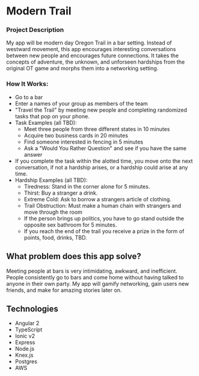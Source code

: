 # Modern Trail

### Project Description
My app will be modern day Oregon Trail in a bar setting.  Instead of westward movement, this app encourages interesting conversations between new people and encourages future connections.  It takes the concepts of adventure, the unknown, and unforseen hardships from the original OT game and morphs them into a networking setting.

### How It Works:
 * Go to a bar
 * Enter a names of your group as members of the team
 * "Travel the Trail" by meeting new people and completing randomized tasks that pop on your phone.
  * Task Examples (all TBD):
    * Meet three people from three different states in 10 minutes
    * Acquire two business cards in 20 minutes
    * Find someone interested in fencing in 5 minutes
    * Ask a "Would You Rather Question" and see if you have the same answer
 * If you complete the task within the alotted time, you move onto the next conversation, if not a hardship arises, or a hardship could arise at any time.
 * Hardship Examples (all TBD):
   * Tiredness: Stand in the corner alone for 5 minutes.
   * Thirst: Buy a stranger a drink.
   * Extreme Cold: Ask to borrow a strangers article of clothing.
   * Trail Obstruction: Must make a human chain with strangers and move through the room
   * If the person brings up politics, you have to go stand outside the opposite sex bathroom for 5 minutes.
   * If you reach the end of the trail you receive a prize in the form of points, food, drinks, TBD.

## What problem does this app solve?
Meeting people at bars is very intimidating, awkward, and inefficient. People consistently go to bars and come home without having talked to anyone in their own party.  My app will gamify networking, gain users new friends, and make for amazing stories later on.

## Technologies
* Angular 2
* TypeScript
* Ionic v2
* Express
* Node.js
* Knex.js
* Postgres
* AWS
